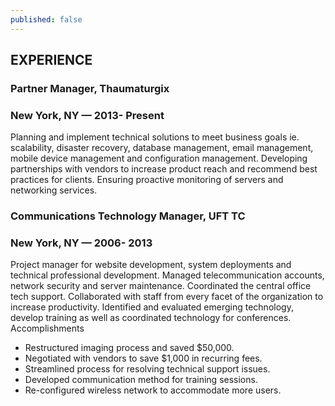 ```yaml
---
published: false
---
```


## EXPERIENCE
### Partner Manager, Thaumaturgix
### New York, NY — 2013- Present
Planning and implement technical solutions to meet business goals
ie. scalability, disaster recovery, database management, email
management, mobile device management and configuration
management. Developing partnerships with vendors to increase
product reach and recommend best practices for clients. Ensuring
proactive monitoring of servers and networking services.
### Communications Technology Manager, UFT TC
### New York, NY — 2006- 2013
Project manager for website development, system deployments and
technical professional development. Managed telecommunication
accounts, network security and server maintenance. Coordinated
the central office tech support. Collaborated with staff from every
facet of the organization to increase productivity. Identified and
evaluated emerging technology, develop training as well as
coordinated technology for conferences.
Accomplishments
- Restructured imaging process and saved $50,000.
- Negotiated with vendors to save $1,000 in recurring fees.
- Streamlined process for resolving technical support issues.
- Developed communication method for training sessions.
- Re-configured wireless network to accommodate more users.